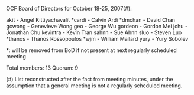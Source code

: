 OCF Board of Directors for October 18-25, 2007(#):

akit - Angel Kittiyachavalit
*cardi - Calvin Ardi
*dmchan - David Chan
gcwong - Genevieve Wong
geo - George Wu
gordeon - Gordon Mei
jchu - Jonathan Chu
kevintra - Kevin Tran
sahnn - Sue Ahnn
sluo - Steven Luo
*thanos - Thanos Rossopoulos
*wjm - William Mallard
yury - Yury Sobolev

*: will be removed from BoD if not present at next regularly scheduled meeting

Total members: 13
Quorum: 9

(#) List reconstructed after the fact from meeting minutes, under the
    assumption that a general meeting is not a regularly scheduled meeting.

